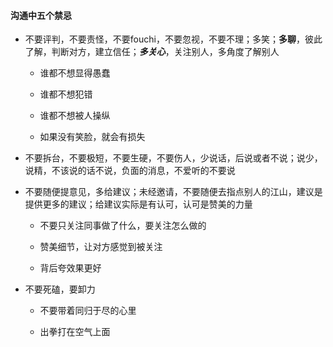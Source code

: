 #### 沟通中五个禁忌

- 不要评判，不要责怪，不要fouchi，不要忽视，不要不理；多笑；**多聊**，彼此了解，判断对方，建立信任；***多关心***，关注别人，多角度了解别人
  
  - 谁都不想显得愚蠢
  
  - 谁都不想犯错
  
  - 谁都不想被人操纵
  
  - 如果没有笑脸，就会有损失

- 不要拆台，不要极短，不要生硬，不要伤人，少说话，后说或者不说；说少，说精，不该说的话不说，负面的消息，不爱听的不要说

- 不要随便提意见，多给建议；未经邀请，不要随便去指点别人的江山，建议是提供更多的建议；给建议实际是有认可，认可是赞美的力量
  
  - 不要只关注同事做了什么，要关注怎么做的
  
  - 赞美细节，让对方感觉到被关注
  
  - 背后夸效果更好

- 不要死磕，要卸力
  
  - 不要带着同归于尽的心里
  
  - 出拳打在空气上面
